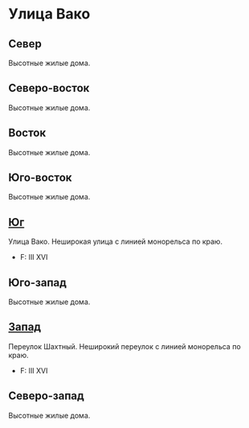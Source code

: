 # Улица Вако

## Север

Высотные жилые дома.

## Северо-восток

Высотные жилые дома.

## Восток

Высотные жилые дома.

## Юго-восток

Высотные жилые дома.

## [Юг](./460125.md)

Улица Вако.
Неширокая улица с линией монорельса по краю.

* F:    III XVI

## Юго-запад

Высотные жилые дома.

## [Запад](./450115.md)

Переулок Шахтный.
Неширокий переулок с линией монорельса по краю.

* F:    III XVI

## Северо-запад

Высотные жилые дома.
